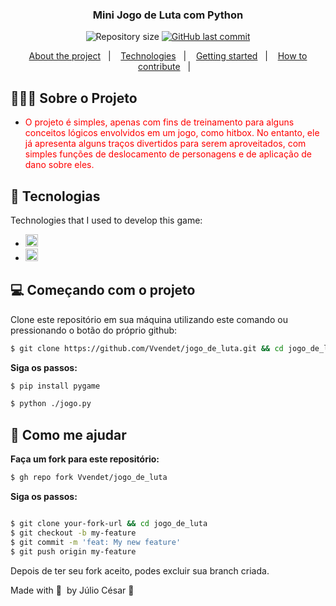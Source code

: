 <!--<h1 align="center">
	<!-- <img alt="Logo" src=".github/logo.png" width="200px" /> -->
</h1>
<h3 align="center">
  Mini Jogo de Luta com Python
</h3>

<!--<p align="center">Short slogan</p>-->

<p align="center">
  
  <img alt="Repository size" src="https://img.shields.io/github/repo-size/EliasGcf/readme-template">
  
  <a href="">
    <img alt="GitHub last commit" src="https://img.shields.io/github/last-commit/EliasGcf/readme-template">
  </a>
  </p>

<p align="center">
  <a href="#-about-the-project">About the project</a>&nbsp;&nbsp;&nbsp;|&nbsp;&nbsp;&nbsp;
  <a href="#-technologies">Technologies</a>&nbsp;&nbsp;&nbsp;|&nbsp;&nbsp;&nbsp;
  <a href="#-getting-started">Getting started</a>&nbsp;&nbsp;&nbsp;|&nbsp;&nbsp;&nbsp;
  <a href="#-how-to-contribute">How to contribute</a>&nbsp;&nbsp;&nbsp;|&nbsp;&nbsp;&nbsp;
  
</p>


## 👨🏻‍💻 Sobre o Projeto

- <p style="color: red;">O projeto é simples, apenas com fins de treinamento para alguns conceitos lógicos envolvidos em um jogo, como hitbox. No entanto, ele já apresenta alguns traços divertidos para serem aproveitados, com simples funções de deslocamento de personagens e de aplicação de dano sobre eles.</p>

## 🚀 Tecnologias

Technologies that I used to develop this game:

- <img alt="GitHub top language" src="https://th.bing.com/th/id/R.b9bbb1d722d3ef6ebf7d573703b5925e?rik=Z2JOTqQ%2bN1OXUQ&pid=ImgRaw&r=0" width = '20px'>
- <img alt="GitHub top language" src="https://th.bing.com/th/id/OIP.gJfe80pa-itbKZU66dfSJgAAAA?pid=ImgDet&rs=1" width = '20px'>


## 💻 Começando com o projeto

Clone este repositório em sua máquina utilizando este comando ou pressionando o botão do próprio github:

```bash
$ git clone https://github.com/Vvendet/jogo_de_luta.git && cd jogo_de_luta
```

**Siga os passos:**

```bash
$ pip install pygame

$ python ./jogo.py
```

## 🤔 Como me ajudar

**Faça um fork para este repositório:**

```bash
$ gh repo fork Vvendet/jogo_de_luta
```

**Siga os passos:**

```bash

$ git clone your-fork-url && cd jogo_de_luta
$ git checkout -b my-feature
$ git commit -m 'feat: My new feature'
$ git push origin my-feature
```

Depois de ter seu fork aceito, podes excluir sua branch criada.

Made with 💜 &nbsp;by Júlio César 👋 &nbsp;
